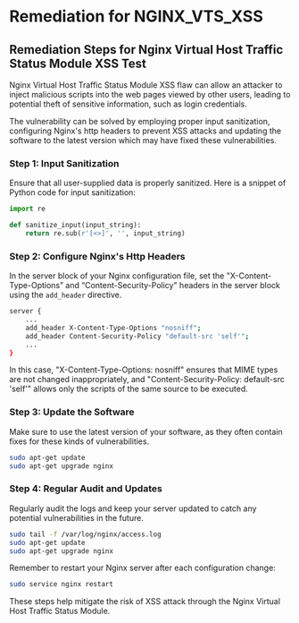 # Remediation for NGINX_VTS_XSS

## Remediation Steps for Nginx Virtual Host Traffic Status Module XSS Test

Nginx Virtual Host Traffic Status Module XSS flaw can allow an attacker to inject malicious scripts into the web pages viewed by other users, leading to potential theft of sensitive information, such as login credentials.

The vulnerability can be solved by employing proper input sanitization, configuring Nginx's http headers to prevent XSS attacks and updating the software to the latest version which may have fixed these vulnerabilities.

### Step 1: Input Sanitization
Ensure that all user-supplied data is properly sanitized. Here is a snippet of Python code for input sanitization:

```python
import re

def sanitize_input(input_string):
    return re.sub(r'[<>]', '', input_string)
```

### Step 2: Configure Nginx's Http Headers
In the server block of your Nginx configuration file, set the "X-Content-Type-Options” and “Content-Security-Policy" headers in the server block using the `add_header` directive.

```bash
server {
    ... 
    add_header X-Content-Type-Options "nosniff";
    add_header Content-Security-Policy "default-src 'self'";
    ...
}
```

In this case, "X-Content-Type-Options: nosniff" ensures that MIME types are not changed inappropriately, and "Content-Security-Policy: default-src 'self'" allows only the scripts of the same source to be executed.

### Step 3: Update the Software
Make sure to use the latest version of your software, as they often contain fixes for these kinds of vulnerabilities.

```bash
sudo apt-get update
sudo apt-get upgrade nginx
```

### Step 4: Regular Audit and Updates

Regularly audit the logs and keep your server updated to catch any potential vulnerabilities in the future. 

```bash
sudo tail -f /var/log/nginx/access.log
sudo apt-get update
sudo apt-get upgrade nginx
```

Remember to restart your Nginx server after each configuration change:

```bash
sudo service nginx restart
```

These steps help mitigate the risk of XSS attack through the Nginx Virtual Host Traffic Status Module.
